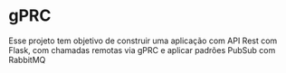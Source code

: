 # gPRC
Esse projeto tem objetivo de construir uma aplicação com API Rest com Flask, com chamadas remotas via gPRC e aplicar padrões PubSub com RabbitMQ
